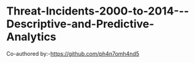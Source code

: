 # Threat-Incidents-2000-to-2014---Descriptive-and-Predictive-Analytics
 
Co-authored by:-https://github.com/ph4n7omh4nd5
